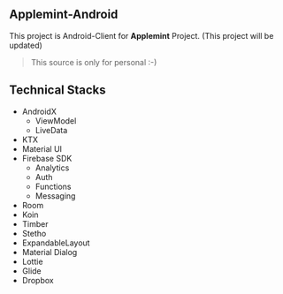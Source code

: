 ## **Applemint-Android**

This project is Android-Client for **Applemint** Project. (This project will be updated)

> This source is only for personal :-)

## Technical Stacks

- AndroidX
  - ViewModel
  - LiveData
- KTX
- Material UI
- Firebase SDK
  - Analytics
  - Auth
  - Functions
  - Messaging
- Room
- Koin
- Timber
- Stetho
- ExpandableLayout
- Material Dialog
- Lottie
- Glide
- Dropbox
